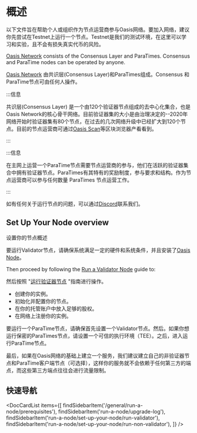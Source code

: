 # 概述

以下文件旨在帮助个人或组织作为节点运营商参与Oasis网络。要加入网络，建议你先尝试在Testnet上运行一个节点。Testnet是我们的测试环境，在这里可以学习和实验，且不会有损失真实代币的风险。

[Oasis Network](notion://www.notion.so/oasis-network/overview.md) consists of the Consensus Layer and ParaTimes. Consensus and
ParaTime nodes can be operated by anyone.

[Oasis Network](notion://www.notion.so/oasis-network/overview.md) 由共识层(Consensus Layer)和ParaTimes组成。Consensus 和 ParaTime节点可由任何人操作。

:::信息

共识层(Consensus Layer) 是一个由120个验证器节点组成的去中心化集合，也是Oasis Network的核心骨干网络。目前验证器集的大小是由治理决定的--2020年网络开始时验证器集有80个节点，在过去的几次网络升级中已经扩大到120个节点。目前的节点运营商可通过[Oasis Scan](https://www.oasisscan.com/validators)等区块浏览器产看看到。

:::

:::信息

在主网上运营一个ParaTime节点需要节点运营商的参与，他们在活跃的验证器集合中拥有验证器节点。ParaTimes有其特有的奖励制度，参与要求和结构。作为节点运营商可以参与任何数量 ParaTimes 节点运营工作。

:::

如有任何关于运行节点的问题，可以通过[Discord](https://discord.gg/RwNTK8t)联系我们。

## Set Up Your Node overview

设置你的节点概述

要运行Validator节点，请确保系统满足一定的硬件和系统条件，并且安装了[Oasis Node](notion://www.notion.so/prerequisites/oasis-node.md)。

Then proceed by following the [Run a Validator Node](notion://www.notion.so/set-up-your-node/run-validator.md) guide to:

然后按照 "[运行验证器节点](https://www.notion.so/The-Daily-16ab1ee4391943feacf7a7b5396a22f2) "指南进行操作。

- 创建你的实例。
- 初始化并配置你的节点。
- 在你的托管账户中放入足够的股权。
- 在网络上注册你的实例。

要运行一个ParaTime节点，请确保首先设置一个Validator节点。然后。如果你想运行保密的ParaTimes节点，请设置一个可信的执行环境（TEE）。之后，进入运行ParaTime节点。

最后，如果在Oasis网络的基础上建立一个服务，我们建议建立自己的非验证器节点和ParaTime客户端节点（可选择），这样你的服务就不会依赖于任何第三方的端点，而这些第三方端点往往会进行流量限制。

## 快速导航

<DocCardList items={[
findSidebarItem('/general/run-a-node/prerequisites'),
findSidebarItem('run-a-node/upgrade-log'),
findSidebarItem('run-a-node/set-up-your-node/run-validator'),
findSidebarItem('run-a-node/set-up-your-node/run-non-validator'),
]} />
